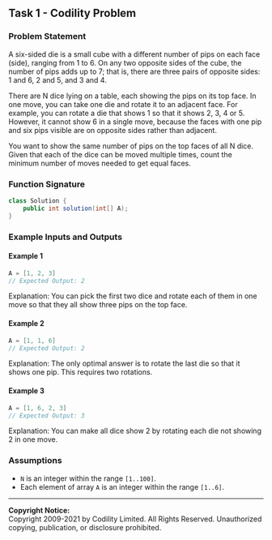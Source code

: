 ## Task 1 - Codility Problem

### Problem Statement
A six-sided die is a small cube with a different number of pips on each face (side), ranging from 1 to 6. On any two opposite sides of the cube, the number of pips adds up to 7; that is, there are three pairs of opposite sides: 1 and 6, 2 and 5, and 3 and 4.

There are N dice lying on a table, each showing the pips on its top face. In one move, you can take one die and rotate it to an adjacent face. For example, you can rotate a die that shows 1 so that it shows 2, 3, 4 or 5. However, it cannot show 6 in a single move, because the faces with one pip and six pips visible are on opposite sides rather than adjacent.

You want to show the same number of pips on the top faces of all N dice. Given that each of the dice can be moved multiple times, count the minimum number of moves needed to get equal faces.

### Function Signature
```java
class Solution {
    public int solution(int[] A);
}
```

### Example Inputs and Outputs
#### Example 1
```java
A = [1, 2, 3]
// Expected Output: 2
```
Explanation: You can pick the first two dice and rotate each of them in one move so that they all show three pips on the top face.

#### Example 2
```java
A = [1, 1, 6]
// Expected Output: 2
```
Explanation: The only optimal answer is to rotate the last die so that it shows one pip. This requires two rotations.

#### Example 3
```java
A = [1, 6, 2, 3]
// Expected Output: 3
```
Explanation: You can make all dice show 2 by rotating each die not showing 2 in one move.

### Assumptions
- `N` is an integer within the range `[1..100]`.
- Each element of array `A` is an integer within the range `[1..6]`.

---

**Copyright Notice:**  
Copyright 2009-2021 by Codility Limited. All Rights Reserved. Unauthorized copying, publication, or disclosure prohibited.
